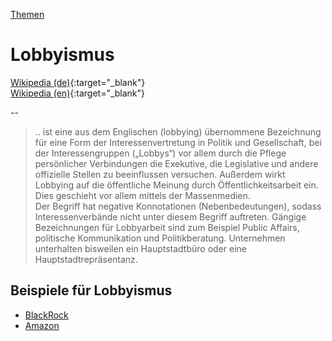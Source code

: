 [Themen](../themen.html)   

# Lobbyismus

[Wikipedia (de)](https://de.wikipedia.org/wiki/Lobbyismus){:target="_blank"}   
[Wikipedia (en)](https://en.wikipedia.org/wiki/Lobbying){:target="_blank"}   

--

> .. ist eine aus dem Englischen (lobbying) übernommene Bezeichnung für eine Form der Interessenvertretung in Politik und Gesellschaft, bei der Interessengruppen („Lobbys“) vor allem durch die Pflege persönlicher Verbindungen die Exekutive, die Legislative und andere offizielle Stellen zu beeinflussen versuchen. Außerdem wirkt Lobbying auf die öffentliche Meinung durch Öffentlichkeitsarbeit ein. Dies geschieht vor allem mittels der Massenmedien.   
Der Begriff hat negative Konnotationen (Nebenbedeutungen), sodass Interessenverbände nicht unter diesem Begriff auftreten. Gängige Bezeichnungen für Lobbyarbeit sind zum Beispiel Public Affairs, politische Kommunikation und Politikberatung. Unternehmen unterhalten bisweilen ein Hauptstadtbüro oder eine Hauptstadtrepräsentanz.   

## Beispiele für Lobbyismus

* [BlackRock](../konzerne/blackrock#lobbyismus)
* [Amazon](../konzerne/amazon#lobbyismus)
